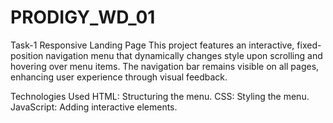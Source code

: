 # PRODIGY_WD_01

Task-1 Responsive Landing Page
This project features an interactive, fixed-position navigation menu that dynamically changes style upon scrolling and hovering over menu items. The navigation bar remains visible on all pages, enhancing user experience through visual feedback.

Technologies Used
HTML: Structuring the menu.
CSS: Styling the menu.
JavaScript: Adding interactive elements.
